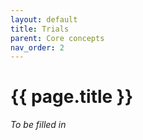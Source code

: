 ```yaml
---
layout: default
title: Trials
parent: Core concepts
nav_order: 2
---
```


# {{ page.title }}

*To be filled in*


